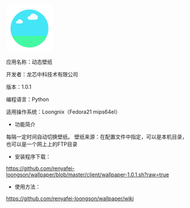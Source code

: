 ![图标](doc/wallpaper.png)

应用名称：动态壁纸

开发者：龙芯中科技术有限公司

版本：1.0.1

编程语言：Python

适用操作系统：Loongnix（Fedora21 mips64el）

* 功能简介

每隔一定时间自动切换壁纸。
壁纸来源：在配置文件中指定，可以是本机目录，也可以是一个网上上的FTP目录

* 安装程序下载：

https://github.com/renyafei-loongson/wallpaper/blob/master/client/wallpaper-1.0.1.sh?raw=true

* 使用方法：

https://github.com/renyafei-loongson/wallpaper/wiki
